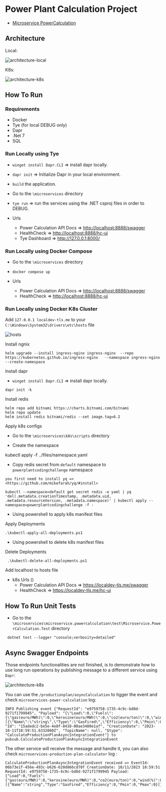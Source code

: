 # Power Plant Calculation Project

* [Microservice PowerCalculation](/microservices/microservice.powercalculation)

## Architecture

Local:

![architecture-local](/docs/arch-local.png)

K8s:

![architecture-k8s](/docs/arch-k8s.png)

## How To Run

### Requirements

* Docker
* Tye (for local DEBUG only)
* Dapr
* .Net 7
* SQL

### Run Locally using Tye

* `winget install Dapr.CLI` => install dapr locally.
* `dapr init` => Initialize Dapr in your local environment.
* `build` the application.
* Go to the `\microservices` directory
* `tye run` => run the services using the .NET csproj files in order to DEBUG.

* Urls
  * Power Calculation API Docs => <http://localhost:8888/swagger>
  * HealthCheck => <http://localhost:8888/hc-ui>
  * Tye Dashboard => <http://127.0.0.1:8000/>

### Run Locally using Docker Compose

* Go to the `\microservices` directory
* `docker compose up`

* Urls
  * Power Calculation API Docs => <http://localhost:8888/swagger>
  * HealthCheck => <http://localhost:8888/hc-ui>

### Run Locally using Docker K8s Cluster

Add `127.0.0.1 localdev-tls.me` to your `C:\Windows\System32\drivers\etc\hosts` file

![hosts](/docs/hosts.png)

Install ngnix

```console
helm upgrade --install ingress-nginx ingress-nginx  --repo https://kubernetes.github.io/ingress-nginx   --namespace ingress-nginx --create-namespace
```

Install dapr

* `winget install Dapr.CLI` => install dapr locally.

```console
dapr init -k
```

Install redis

```console
helm repo add bitnami https://charts.bitnami.com/bitnami
helm repo update
helm install redis bitnami/redis --set image.tag=6.2
```

Apply k8s configs

* Go to the `\microservices\k8s\scripts` directory

* Create the namespace

kubectl apply -f ../files/namespace.yaml

* Copy redis secret from `default` namespace to `powerplantcodingchallenge` namespace
  
`you first need to install yq => <https://github.com/mikefarah/yq/#install>`

```console
kubectl --namespace=default get secret redis -o yaml | yq 'del(.metadata.creationTimestamp, .metadata.uid, .metadata.resourceVersion, .metadata.namespace)' | kubectl apply --namespace=powerplantcodingchallenge -f -
```

* Using powershell to apply k8s manifest files

Apply Deployments

```console
.\kubectl-apply-all-deployments.ps1     
```

* Using powershell to delete k8s manifest files

Delete Deployments

```console
 .\kubectl-delete-all-deployments.ps1    
```

Add localhost to hosts file

* k8s Urls ()
  * Power Calculation API Docs => <https://localdev-tls.me/swagger>
  * HealthCheck => <https://localdev-tls.me/hc-ui>

## How To Run Unit Tests

* Go to the `\microservices\microservice.powercalculation\test\Microservice.PowerCalculation.Test` directory

```console
 dotnet test --logger "console;verbosity=detailed" 
```

## Async Swagger Endpoints

Those endpoints functionalities are not finished, is to demonstrate how to use long run operations by publishing message to a different service using `Dapr`:

![architecture-k8s](/docs/swagger.png)

You can use the `/productionplan/asyncCalculation` to tigger the event and check `microservices-power-calculation` log:

```console
INFO Publishing event {"RequestId": "e9759758-1735-4c9c-bd8d-9271f1799945", "Payload": "{\"Load\":0,\"Fuels\":{\"gas(euro/MWh)\":0,\"kerosine(euro/MWh)\":0,\"co2(euro/ton)\":0,\"wind(%)\":0},\"PowerPlants\":[{\"Name\":\"string\",\"Type\":\"GasFired\",\"Efficiency\":0,\"Pmin\":0,\"Pmax\":0}]}", "Id": "15adedc2-be5e-4e8f-8410-00ae3480e1af", "CreationDate": "2023-10-11T18:59:51.6332060Z", "TopicName": null, "$type": "CalculateProductionPlanAsyncIntegrationEvent"} to pubsub.CalculateProductionPlanAsyncIntegrationEvent
```

The other service will receive the message and handle it, you can also check `microservices-production-plan-calculator` log :

```console
CalculateProductionPlanAsyncIntegrationEvent received => EventId: 06b73e1f-456e-493c-b626-620d866cd70f CreationDate: 10/11/2023 18:59:51 RequestId: e9759758-1735-4c9c-bd8d-9271f1799945 Payload: {"Load":0,"Fuels":{"gas(euro/MWh)":0,"kerosine(euro/MWh)":0,"co2(euro/ton)":0,"wind(%)":0},"PowerPlants":[{"Name":"string","Type":"GasFired","Efficiency":0,"Pmin":0,"Pmax":0}]}
```
